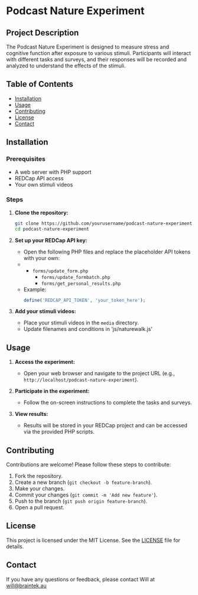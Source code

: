 # Podcast Nature Experiment

## Project Description

The Podcast Nature Experiment is designed to measure stress and cognitive function after exposure to various stimuli. Participants will interact with different tasks and surveys, and their responses will be recorded and analyzed to understand the effects of the stimuli.

## Table of Contents

- [Installation](#installation)
- [Usage](#usage)
- [Contributing](#contributing)
- [License](#license)
- [Contact](#contact)

## Installation

### Prerequisites

- A web server with PHP support
- REDCap API access
- Your own stimuli videos

### Steps

1. **Clone the repository:**
    ```sh
    git clone https://github.com/yourusername/podcast-nature-experiment.git
    cd podcast-nature-experiment
    ```

2. **Set up your REDCap API key:**
    - Open the following PHP files and replace the placeholder API tokens with your own:
    - - `forms/update_form.php`
        - `forms/update_formbatch.php`
        - `forms/get_personal_results.php`
    - Example:
        ```php
        define('REDCAP_API_TOKEN', 'your_token_here');
        ```

3. **Add your stimuli videos:**
    - Place your stimuli videos in the `media` directory.
    - Update filenames and conditions in 'js/naturewalk.js'


## Usage

1. **Access the experiment:**
    - Open your web browser and navigate to the project URL (e.g., `http://localhost/podcast-nature-experiment`).

2. **Participate in the experiment:**
    - Follow the on-screen instructions to complete the tasks and surveys.

3. **View results:**
    - Results will be stored in your REDCap project and can be accessed via the provided PHP scripts.


## Contributing

Contributions are welcome! Please follow these steps to contribute:

1. Fork the repository.
2. Create a new branch (`git checkout -b feature-branch`).
3. Make your changes.
4. Commit your changes (`git commit -m 'Add new feature'`).
5. Push to the branch (`git push origin feature-branch`).
6. Open a pull request.

## License

This project is licensed under the MIT License. See the [LICENSE](LICENSE) file for details.

## Contact

If you have any questions or feedback, please contact Will at will@braintek.au
